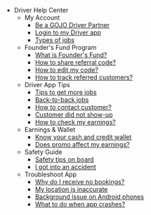 - Driver Help Center
  - My Account 
    - [Be a GOJO Driver Partner](driver/1-become-gojo-partner.md)
    - [Login to my Driver app](driver/4-login-driver-app.md)
    - [Types of jobs](driver/7-types-of-jobs.md)
  - Founder's Fund Program
    - [What is Founder's Fund?](driver/what-is-ff.md)
    - [How to share referral code?](driver/share-referral.md)
    - [How to edit my code?](driver/edit-my-code.md)
    - [How to track referred customers?](driver/track-referral.md)
  - Driver App Tips
    - [Tips to get more jobs](driver/8-tips-more-job.md)
    - [Back-to-back jobs](driver/9-back-to-back-jobs.md)
    - [How to contact customer?](driver/10-contact-customer.md)
    - [Customer did not show-up](driver/11-no-show.md)
    - [How to check my earnings?](driver/12-check-earnings.md)
  - Earnings & Wallet
    - [Know your cash and credit wallet](driver/13-cash-credit-wallet.md)
    - [Does promo affect my earnings?](driver/14-does-promo-affect-my-earnings.md)
  - Safety Guide
    - [Safety tips on board](driver/16-safety-tips-on-board.md)
    - [I got into an accident](driver/17-accident.md)
  - Troubleshoot App
    - [Why do I receive no bookings?](driver/18-no-bookings.md)
    - [My location is inaccurate](driver/19-location-inaccurate.md)
    - [Background issue on Android phones](driver/background-issue-android.md)
    - [What to do when app crashes?](driver/20-app-crashes.md)
